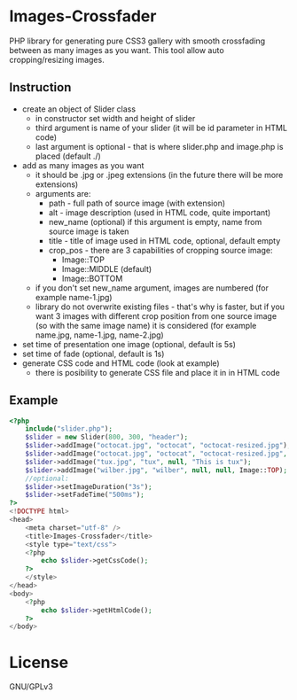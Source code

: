 Images-Crossfader
=================

PHP library for generating pure CSS3 gallery with smooth crossfading between as many images as you want. This tool allow auto cropping/resizing images. 

## Instruction

* create an object of Slider class
	* in constructor set width and height of slider
	* third argument is name of your slider (it will be id parameter in HTML code)
	* last argument is optional - that is where slider.php and image.php is placed (default ./)
* add as many images as you want
	* it should be .jpg or .jpeg extensions (in the future there will be more extensions)
	* arguments are:
		* path - full path of source image (with extension)
		* alt - image description (used in HTML code, quite important)
		* new_name (optional) if this argument is empty, name from source image is taken
		* title - title of image used in HTML code, optional, default empty
		* crop_pos - there are 3 capabilities of cropping source image:
			* Image::TOP
			* Image::MIDDLE (default)
			* Image::BOTTOM
	* if you don't set new_name argument, images are numbered (for example name-1.jpg)
	* library do not overwrite existing files - that's why is faster, but if you want 3 images with different crop position from one source image (so with the same image name) it is considered (for example name.jpg, name-1.jpg, name-2.jpg)
* set time of presentation one image (optional, default is 5s)
* set time of fade (optional, default is 1s)
* generate CSS code and HTML code (look at example)
	* there is posibility to generate CSS file and place it in <link rel="stylesheet" href="HERE NAME OF GENERATED CSS FILE" type="text/css" /> in HTML code

## Example

```php
<?php
	include("slider.php");
	$slider = new Slider(800, 300, "header");
	$slider->addImage("octocat.jpg", "octocat", "octocat-resized.jpg"); 
	$slider->addImage("octocat.jpg", "octocat", "octocat-resized.jpg", null, Image::BOTTOM); 
	$slider->addImage("tux.jpg", "tux", null, "This is tux"); 
	$slider->addImage("wilber.jpg", "wilber", null, null, Image::TOP); 
	//optional:
	$slider->setImageDuration("3s");
	$slider->setFadeTime("500ms");
?>
<!DOCTYPE html>
<head>
	<meta charset="utf-8" />
	<title>Images-Crossfader</title>
	<style type="text/css">
	<?php
		echo $slider->getCssCode();
	?>
	</style>
</head>
<body>
	<?php
		echo $slider->getHtmlCode();
	?>
</body>
```


License
=======

GNU/GPLv3
